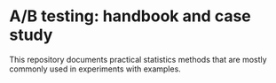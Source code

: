 # A/B testing: handbook and case study

This repository documents practical statistics methods that are mostly commonly used in experiments with examples.
